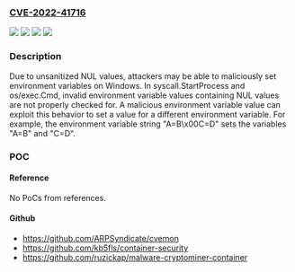 ### [CVE-2022-41716](https://cve.mitre.org/cgi-bin/cvename.cgi?name=CVE-2022-41716)
![](https://img.shields.io/static/v1?label=Product&message=os%2Fexec&color=blue)
![](https://img.shields.io/static/v1?label=Product&message=syscall&color=blue)
![](https://img.shields.io/static/v1?label=Version&message=%3D%200%20&color=brighgreen)
![](https://img.shields.io/static/v1?label=Vulnerability&message=CWE-158%3A%20Improper%20Neutralization%20of%20Null%20Byte%20or%20NUL%20Character&color=brighgreen)

### Description

Due to unsanitized NUL values, attackers may be able to maliciously set environment variables on Windows. In syscall.StartProcess and os/exec.Cmd, invalid environment variable values containing NUL values are not properly checked for. A malicious environment variable value can exploit this behavior to set a value for a different environment variable. For example, the environment variable string "A=B\x00C=D" sets the variables "A=B" and "C=D".

### POC

#### Reference
No PoCs from references.

#### Github
- https://github.com/ARPSyndicate/cvemon
- https://github.com/kb5fls/container-security
- https://github.com/ruzickap/malware-cryptominer-container


